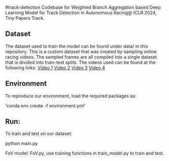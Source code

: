 #track-detection
Codebase for Weighted Branch Aggregation based Deep Learning Model for Track Detection in Autonomous Racing@ ICLR 2024, Tiny Papers Track. 

## Dataset

The dataset used to train the model can be found under data/ in this repository. This is a custom dataset that was created by sampling online racing videos. The sampled frames are all compiled into a single dataset that is divided into train-test splits. The videos used can be found at the following links:
[Video 1](https://youtu.be/2f1PtJV0vIs?si=9vsb7QVW6_21kysS)
[Video 2](https://youtu.be/S_jdcUVtaTU?si=YDfYDO5cto1HnBfG)
[Video 3](https://youtu.be/U7JcOEKw-r4?si=OA-p5JHZWvS55FSU)
[Video 4](https://youtu.be/cxxeRzfJ1_c?si=MwWrgL1rrcJfNcXy)

## Environment

To reproduce our environment, load the required packages as:

'conda env create -f environment.yml'

## Run:

To train and test on our dataset:

python main.py

FoV model: FoV.py, use training functions in train_model.py to train and test.
